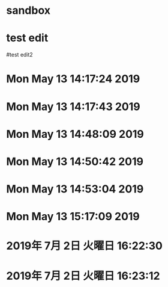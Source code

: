 # sandbox
# test edit 
#test edit2
# Mon May 13 14:17:24 2019
# Mon May 13 14:17:43 2019
# Mon May 13 14:48:09 2019
# Mon May 13 14:50:42 2019
# Mon May 13 14:53:04 2019
# Mon May 13 15:17:09 2019
# 2019年 7月 2日 火曜日 16:22:30

# 2019年 7月 2日 火曜日 16:23:12
